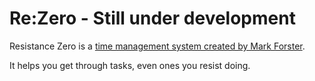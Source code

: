 # Re:Zero - Still under development

Resistance Zero is a [time management system created by Mark Forster](http://markforster.squarespace.com/blog/2022/6/14/resistance-how-to-make-the-most-of-it-the-resistance-zero-sy.html).

It helps you get through tasks, even ones you resist doing.
